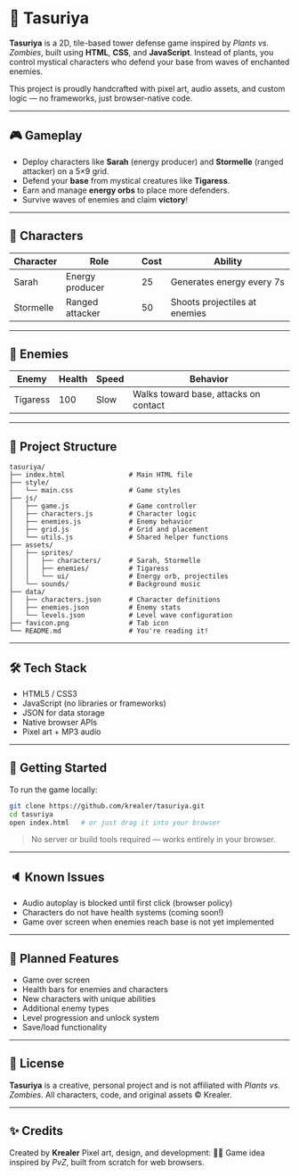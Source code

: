 # 🍿 Tasuriya

**Tasuriya** is a 2D, tile-based tower defense game inspired by *Plants vs. Zombies*, built using **HTML**, **CSS**, and **JavaScript**. Instead of plants, you control mystical characters who defend your base from waves of enchanted enemies.

This project is proudly handcrafted with pixel art, audio assets, and custom logic — no frameworks, just browser-native code.

---

## 🎮 Gameplay

* Deploy characters like **Sarah** (energy producer) and **Stormelle** (ranged attacker) on a 5×9 grid.
* Defend your **base** from mystical creatures like **Tigaress**.
* Earn and manage **energy orbs** to place more defenders.
* Survive waves of enemies and claim **victory**!

---

## 🧙 Characters

| Character | Role            | Cost | Ability                       |
| --------- | --------------- | ---- | ----------------------------- |
| Sarah     | Energy producer | 25   | Generates energy every 7s     |
| Stormelle | Ranged attacker | 50   | Shoots projectiles at enemies |

---

## 👹 Enemies

| Enemy    | Health | Speed | Behavior                              |
| -------- | ------ | ----- | ------------------------------------- |
| Tigaress | 100    | Slow  | Walks toward base, attacks on contact |

---

## 📁 Project Structure

```
tasuriya/
├── index.html                # Main HTML file
├── style/
│   └── main.css              # Game styles
├── js/
│   ├── game.js               # Game controller
│   ├── characters.js         # Character logic
│   ├── enemies.js            # Enemy behavior
│   ├── grid.js               # Grid and placement
│   └── utils.js              # Shared helper functions
├── assets/
│   ├── sprites/
│   │   ├── characters/       # Sarah, Stormelle
│   │   ├── enemies/          # Tigaress
│   │   └── ui/               # Energy orb, projectiles
│   └── sounds/               # Background music
├── data/
│   ├── characters.json       # Character definitions
│   ├── enemies.json          # Enemy stats
│   └── levels.json           # Level wave configuration
├── favicon.png               # Tab icon
└── README.md                 # You're reading it!
```

---

## 🛠 Tech Stack

* HTML5 / CSS3
* JavaScript (no libraries or frameworks)
* JSON for data storage
* Native browser APIs
* Pixel art + MP3 audio

---

## 🚀 Getting Started

To run the game locally:

```bash
git clone https://github.com/krealer/tasuriya.git
cd tasuriya
open index.html   # or just drag it into your browser
```

> No server or build tools required — works entirely in your browser.

---

## 🔈 Known Issues

* Audio autoplay is blocked until first click (browser policy)
* Characters do not have health systems (coming soon!)
* Game over screen when enemies reach base is not yet implemented

---

## 🎯 Planned Features

* Game over screen
* Health bars for enemies and characters
* New characters with unique abilities
* Additional enemy types
* Level progression and unlock system
* Save/load functionality

---

## 📜 License

**Tasuriya** is a creative, personal project and is not affiliated with *Plants vs. Zombies*.
All characters, code, and original assets © Krealer.

---

## ✨ Credits

Created by **Krealer**
Pixel art, design, and development: 🧑‍💻
Game idea inspired by *PvZ*, built from scratch for web browsers.

